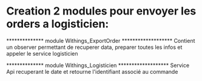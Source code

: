 # Creation 2 modules pour envoyer les orders a logisticien:
************** module Withings_ExportOrder *******************
Contient un observer permettant de recuperer data, preparer toutes les infos et appeler le service logisticien


************** module Withings_Logisticien *******************
Service Api recuperant le date et retourne l'identifiant associé au commande
